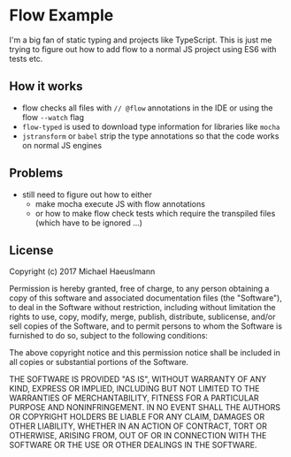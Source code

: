 # Flow Example

I'm a big fan of static typing and projects like TypeScript. This is just me trying to figure out how to add flow to a normal JS project using ES6 with tests etc.

## How it works

 - flow checks all files with `// @flow` annotations in the IDE or using the flow `--watch` flag
 - `flow-typed` is used to download type information for libraries like `mocha`
 - `jstransform` or `babel` strip the type annotations so that the code works on normal JS engines

## Problems

 - still need to figure out how to either 
    * make mocha execute JS with flow annotations 
    * or how to make flow check tests which require the transpiled files (which have to be ignored ...)

## License

Copyright (c) 2017 Michael Haeuslmann

Permission is hereby granted, free of charge, to any person obtaining a copy
of this software and associated documentation files (the "Software"), to deal
in the Software without restriction, including without limitation the rights
to use, copy, modify, merge, publish, distribute, sublicense, and/or sell
copies of the Software, and to permit persons to whom the Software is
furnished to do so, subject to the following conditions:

The above copyright notice and this permission notice shall be included in all
copies or substantial portions of the Software.

THE SOFTWARE IS PROVIDED "AS IS", WITHOUT WARRANTY OF ANY KIND, EXPRESS OR
IMPLIED, INCLUDING BUT NOT LIMITED TO THE WARRANTIES OF MERCHANTABILITY,
FITNESS FOR A PARTICULAR PURPOSE AND NONINFRINGEMENT. IN NO EVENT SHALL THE
AUTHORS OR COPYRIGHT HOLDERS BE LIABLE FOR ANY CLAIM, DAMAGES OR OTHER
LIABILITY, WHETHER IN AN ACTION OF CONTRACT, TORT OR OTHERWISE, ARISING FROM,
OUT OF OR IN CONNECTION WITH THE SOFTWARE OR THE USE OR OTHER DEALINGS IN THE
SOFTWARE.

